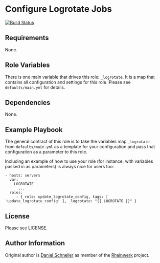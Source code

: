 Configure Logrotate Jobs
=========


[![Build Status](https://github.com/Rheinwerk/ansible-role-update_logrotate_config/actions/workflows/ci.yml/badge.svg)](https://github.com/Rheinwerk/ansible-role-update_logrotate_config/actions/workflows/ci.yml)

Requirements
------------

None.


Role Variables
--------------

There is one main variable that drives this role: `_logrotate`. It is a map that contains all configuration and settings for this role.
Please see `defaults/main.yml` for details.

Dependencies
------------

None.


Example Playbook
----------------

The general contract of this role is to take the variables map `_logrotate` from `defaults/main.yml` as a template for your configuration and pass that configuration as a parameter to this role.

Including an example of how to use your role (for instance, with variables passed in as parameters) is always nice for users too:

    - hosts: servers
      var:
        LOGROTATE
          ...
      roles:
         - { role: update_logrotate_config, tags: [ 'update_logrotate_config' ], _logrotate: "{{ LOGROTATE }}" }

License
-------

Please see LICENSE.

Author Information
------------------

Original author is [Daniel Schneller](https://github.com/dschneller) as member of the [Rheinwerk](https://github.com/Rheinwerk) project.

